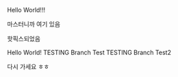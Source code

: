 
Hello World!!!

마스터니까 여기 있음

핫픽스되었음

Hello World!
TESTING Branch Test
TESTING Branch Test2

다시 가세요 ㅎㅎ